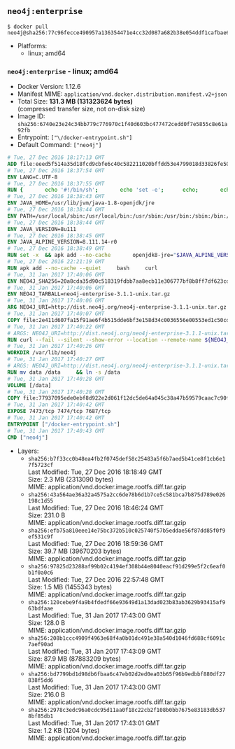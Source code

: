 ## `neo4j:enterprise`

```console
$ docker pull neo4j@sha256:77c96fecce490957a136354471e4cc32d087a682b38e054ddf1cafbae660e22f
```

-	Platforms:
	-	linux; amd64

### `neo4j:enterprise` - linux; amd64

-	Docker Version: 1.12.6
-	Manifest MIME: `application/vnd.docker.distribution.manifest.v2+json`
-	Total Size: **131.3 MB (131323624 bytes)**  
	(compressed transfer size, not on-disk size)
-	Image ID: `sha256:6740e23e24c34bb779c776970c1f40d603bc477472cedd0f7e5855c8e61a92fb`
-	Entrypoint: `["\/docker-entrypoint.sh"]`
-	Default Command: `["neo4j"]`

```dockerfile
# Tue, 27 Dec 2016 18:17:13 GMT
ADD file:eeed5f514a35d18fcd9cbfe6c40c582211020bffdd53e4799018d33826fe5067 in / 
# Tue, 27 Dec 2016 18:37:54 GMT
ENV LANG=C.UTF-8
# Tue, 27 Dec 2016 18:37:55 GMT
RUN { 		echo '#!/bin/sh'; 		echo 'set -e'; 		echo; 		echo 'dirname "$(dirname "$(readlink -f "$(which javac || which java)")")"'; 	} > /usr/local/bin/docker-java-home 	&& chmod +x /usr/local/bin/docker-java-home
# Tue, 27 Dec 2016 18:38:43 GMT
ENV JAVA_HOME=/usr/lib/jvm/java-1.8-openjdk/jre
# Tue, 27 Dec 2016 18:38:44 GMT
ENV PATH=/usr/local/sbin:/usr/local/bin:/usr/sbin:/usr/bin:/sbin:/bin:/usr/lib/jvm/java-1.8-openjdk/jre/bin:/usr/lib/jvm/java-1.8-openjdk/bin
# Tue, 27 Dec 2016 18:38:44 GMT
ENV JAVA_VERSION=8u111
# Tue, 27 Dec 2016 18:38:45 GMT
ENV JAVA_ALPINE_VERSION=8.111.14-r0
# Tue, 27 Dec 2016 18:38:49 GMT
RUN set -x 	&& apk add --no-cache 		openjdk8-jre="$JAVA_ALPINE_VERSION" 	&& [ "$JAVA_HOME" = "$(docker-java-home)" ]
# Tue, 27 Dec 2016 22:21:19 GMT
RUN apk add --no-cache --quiet     bash     curl
# Tue, 31 Jan 2017 17:40:06 GMT
ENV NEO4J_SHA256=20a8cda35d90c518319fdbb7aa8ecb11e306777bf8b8ff7df623cdb473b593a7
# Tue, 31 Jan 2017 17:40:06 GMT
ENV NEO4J_TARBALL=neo4j-enterprise-3.1.1-unix.tar.gz
# Tue, 31 Jan 2017 17:40:06 GMT
ARG NEO4J_URI=http://dist.neo4j.org/neo4j-enterprise-3.1.1-unix.tar.gz
# Tue, 31 Jan 2017 17:40:07 GMT
COPY file:2e411d607fa15f91ae6f4b515dde6bf3e158d34c0036556e00553ed1c50cd63d in /tmp/ 
# Tue, 31 Jan 2017 17:40:22 GMT
# ARGS: NEO4J_URI=http://dist.neo4j.org/neo4j-enterprise-3.1.1-unix.tar.gz
RUN curl --fail --silent --show-error --location --remote-name ${NEO4J_URI}     && echo "${NEO4J_SHA256}  ${NEO4J_TARBALL}" | sha256sum -csw -     && tar --extract --file ${NEO4J_TARBALL} --directory /var/lib     && mv /var/lib/neo4j-* /var/lib/neo4j     && rm ${NEO4J_TARBALL}
# Tue, 31 Jan 2017 17:40:26 GMT
WORKDIR /var/lib/neo4j
# Tue, 31 Jan 2017 17:40:27 GMT
# ARGS: NEO4J_URI=http://dist.neo4j.org/neo4j-enterprise-3.1.1-unix.tar.gz
RUN mv data /data     && ln -s /data
# Tue, 31 Jan 2017 17:40:28 GMT
VOLUME [/data]
# Tue, 31 Jan 2017 17:40:28 GMT
COPY file:77937095ede0ebf8d922e2d061f12dc5de64a045c38a47b59579caac7c90f6f6 in /docker-entrypoint.sh 
# Tue, 31 Jan 2017 17:40:42 GMT
EXPOSE 7473/tcp 7474/tcp 7687/tcp
# Tue, 31 Jan 2017 17:40:42 GMT
ENTRYPOINT ["/docker-entrypoint.sh"]
# Tue, 31 Jan 2017 17:40:43 GMT
CMD ["neo4j"]
```

-	Layers:
	-	`sha256:b7f33cc0b48ea4fb2f0745def58c25483a5f6b7aed5b41ce8f1cb6e17f5723cf`  
		Last Modified: Tue, 27 Dec 2016 18:18:49 GMT  
		Size: 2.3 MB (2313090 bytes)  
		MIME: application/vnd.docker.image.rootfs.diff.tar.gzip
	-	`sha256:43a564ae36a32a4575a2cc6de78b6d1b7ce5c581bca7b875d789e026198c1d55`  
		Last Modified: Tue, 27 Dec 2016 18:46:24 GMT  
		Size: 231.0 B  
		MIME: application/vnd.docker.image.rootfs.diff.tar.gzip
	-	`sha256:efb75a810eee14e75bc372b510c025740f57b5eddae56f87dd85f0f9ef531c9f`  
		Last Modified: Tue, 27 Dec 2016 18:59:36 GMT  
		Size: 39.7 MB (39670203 bytes)  
		MIME: application/vnd.docker.image.rootfs.diff.tar.gzip
	-	`sha256:97825d23288af99b02c4194ef308b44e8040eacf91d299e5f2c6eaf0b1f0a0c6`  
		Last Modified: Tue, 27 Dec 2016 22:57:48 GMT  
		Size: 1.5 MB (1455343 bytes)  
		MIME: application/vnd.docker.image.rootfs.diff.tar.gzip
	-	`sha256:120cebe9f4a9b4fdedf66e93649d1a13dad023b83ab3629b93415af963bdfaae`  
		Last Modified: Tue, 31 Jan 2017 17:43:00 GMT  
		Size: 128.0 B  
		MIME: application/vnd.docker.image.rootfs.diff.tar.gzip
	-	`sha256:208b1ccc4909f4963e68f4a0b01dc491e38a540d1046fd688cf6091c7aef90ad`  
		Last Modified: Tue, 31 Jan 2017 17:43:09 GMT  
		Size: 87.9 MB (87883209 bytes)  
		MIME: application/vnd.docker.image.rootfs.diff.tar.gzip
	-	`sha256:bd7799bd1d98db6fbaa6c47eb02d2ed0ea03b65f96b9edbbf880df27838f5dd6`  
		Last Modified: Tue, 31 Jan 2017 17:43:00 GMT  
		Size: 216.0 B  
		MIME: application/vnd.docker.image.rootfs.diff.tar.gzip
	-	`sha256:2978c3edc96a0cdc95d11aa0f18c22cb2f108b0bb7675e83183db5378bf85db1`  
		Last Modified: Tue, 31 Jan 2017 17:43:01 GMT  
		Size: 1.2 KB (1204 bytes)  
		MIME: application/vnd.docker.image.rootfs.diff.tar.gzip
